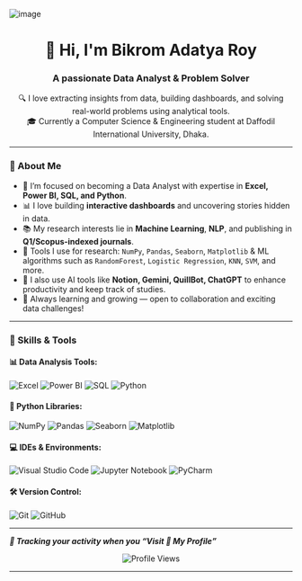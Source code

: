 ![image](https://github.com/user-attachments/assets/ed98fa14-a39c-4f1f-8f04-e713b5b6ec86)


<h1 align="center">👋 Hi, I'm Bikrom Adatya Roy</h1>
<h3 align="center">A passionate Data Analyst & Problem Solver</h3>

<p align="center">
🔍 I love extracting insights from data, building dashboards, and solving real-world problems using analytical tools.<br />
🎓 Currently a Computer Science & Engineering student at Daffodil International University, Dhaka.
</p>

---

### 🚀 About Me

- 🎯 I’m focused on becoming a Data Analyst with expertise in **Excel, Power BI, SQL, and Python**.
- 📊 I love building **interactive dashboards** and uncovering stories hidden in data.
- 📚 My research interests lie in **Machine Learning**, **NLP**, and publishing in **Q1/Scopus-indexed journals**.
- 🧠 Tools I use for research: `NumPy`, `Pandas`, `Seaborn`, `Matplotlib` & ML algorithms such as `RandomForest`, `Logistic Regression`, `KNN`, `SVM`, and more.
- 🤖 I also use AI tools like **Notion, Gemini, QuillBot, ChatGPT** to enhance productivity and keep track of studies.
- 🌱 Always learning and growing — open to collaboration and exciting data challenges!

---

### 🔧 Skills & Tools

#### 📊 Data Analysis Tools:
![Excel](https://img.shields.io/badge/Microsoft_Excel-217346?style=for-the-badge&logo=microsoft-excel&logoColor=white)
![Power BI](https://img.shields.io/badge/Power%20BI-F2C811?style=for-the-badge&logo=powerbi&logoColor=black)
![SQL](https://img.shields.io/badge/SQL-025E8C?style=for-the-badge&logo=postgresql&logoColor=white)
![Python](https://img.shields.io/badge/python-3670A0?style=for-the-badge&logo=python&logoColor=ffdd54)

#### 🧪 Python Libraries:
![NumPy](https://img.shields.io/badge/numpy-%23013243.svg?style=for-the-badge&logo=numpy&logoColor=white)
![Pandas](https://img.shields.io/badge/pandas-%23150458.svg?style=for-the-badge&logo=pandas&logoColor=white)
![Seaborn](https://img.shields.io/badge/seaborn-%23007FFF.svg?style=for-the-badge&logoColor=white)
![Matplotlib](https://img.shields.io/badge/Matplotlib-3776AB?style=for-the-badge&logo=matplotlib&logoColor=white)

#### 💻 IDEs & Environments:
![Visual Studio Code](https://img.shields.io/badge/Visual%20Studio%20Code-0078d7.svg?style=for-the-badge&logo=visual-studio-code&logoColor=white)
![Jupyter Notebook](https://img.shields.io/badge/jupyter-%23FA0F00.svg?style=for-the-badge&logo=jupyter&logoColor=white)
![PyCharm](https://img.shields.io/badge/pycharm-143?style=for-the-badge&logo=pycharm&logoColor=black&color=black&labelColor=green)

#### 🛠️ Version Control:
![Git](https://img.shields.io/badge/git-%23F05033.svg?style=for-the-badge&logo=git&logoColor=white)
![GitHub](https://img.shields.io/badge/github-%23121011.svg?style=for-the-badge&logo=github&logoColor=white)

---

<i><b>📝 Tracking your activity when you <q>Visit 👀 My Profile</q></b></i><br>
<p align="center">
<img src="https://komarev.com/ghpvc/?username=ADATYA&color=blueviolet" alt="Profile Views"/>
</p>

---



